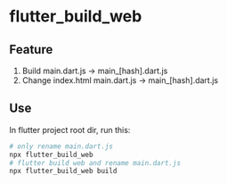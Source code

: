 # flutter_build_web

## Feature

1. Build main.dart.js -> main\_[hash].dart.js
2. Change index.html main.dart.js -> main\_[hash].dart.js

## Use

In flutter project root dir, run this:

```sh
# only rename main.dart.js
npx flutter_build_web
# flutter build web and rename main.dart.js
npx flutter_build_web build
```
